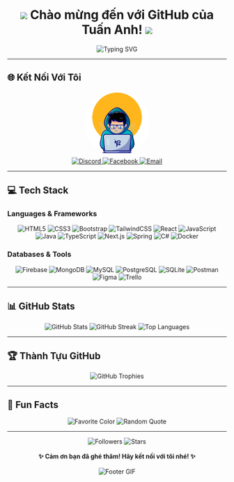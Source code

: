 <div align="center">
  <h1>
    <img src="https://media.giphy.com/media/hvRJCLFzcasrR4ia7z/giphy.gif" width="30px"/>
    Chào mừng đến với GitHub của Tuấn Anh!
    <img src="https://media.giphy.com/media/hvRJCLFzcasrR4ia7z/giphy.gif" width="30px"/>
  </h1>
  <img src="https://readme-typing-svg.herokuapp.com?color=%23FFD700&weight=700&size=24&vCenter=true&lines=Hello%2C+I'm+Tuấn+Anh+Jr!;Welcome+to+my+GitHub+Profile!" alt="Typing SVG"/>
</div>

---

## 🌐 Kết Nối Với Tôi
<div align="center">
  <img src="https://github.com/Tuan980Blue/Tuan980Blue/blob/6c447a44542048b8b92b50b96fad43bc88b585d2/images/68747470733a2f2f6d65646961302e67697068792e636f6d2f6d656469612f7a68595356436972524565495a744f4e43492f67697068792e676966.gif?raw=true" alt="Profile Image" width="150" style="border-radius: 50%;"/>
  
  <br/>
  
  <a href="https://discord.gg/NZcQANkG">
    <img src="https://img.shields.io/badge/Discord-%235865F2.svg?style=for-the-badge&logo=discord&logoColor=white" alt="Discord"/>
  </a>
  <a href="https://www.facebook.com/tuananhhuflit/">
    <img src="https://img.shields.io/badge/Facebook-%231877F2.svg?style=for-the-badge&logo=Facebook&logoColor=white" alt="Facebook"/>
  </a>
  <a href="mailto:tuanmeo980provip@gmail.com">
    <img src="https://img.shields.io/badge/Gmail-D14836?style=for-the-badge&logo=gmail&logoColor=white" alt="Email"/>
  </a>
</div>

---

## 💻 Tech Stack
### Languages & Frameworks
<div align="center">
  <img src="https://img.shields.io/badge/HTML5-%23E34F26.svg?style=for-the-badge&logo=html5&logoColor=white" alt="HTML5"/>
  <img src="https://img.shields.io/badge/CSS3-%231572B6.svg?style=for-the-badge&logo=css3&logoColor=white" alt="CSS3"/>
  <img src="https://img.shields.io/badge/Bootstrap-%238511FA.svg?style=for-the-badge&logo=bootstrap&logoColor=white" alt="Bootstrap"/>
  <img src="https://img.shields.io/badge/TailwindCSS-%2306B6D4.svg?style=for-the-badge&logo=tailwind-css&logoColor=white" alt="TailwindCSS"/>
  <img src="https://img.shields.io/badge/React-%2361DAFB.svg?style=for-the-badge&logo=react&logoColor=black" alt="React"/>
  <img src="https://img.shields.io/badge/JavaScript-%23F7DF1E.svg?style=for-the-badge&logo=javascript&logoColor=black" alt="JavaScript"/>
  <img src="https://img.shields.io/badge/Java-%23ED8B00.svg?style=for-the-badge&logo=java&logoColor=white" alt="Java"/>
  <img src="https://img.shields.io/badge/TypeScript-%23007ACC.svg?style=for-the-badge&logo=typescript&logoColor=white" alt="TypeScript"/>
  <img src="https://img.shields.io/badge/Next.js-%23000000.svg?style=for-the-badge&logo=next.js&logoColor=white" alt="Next.js"/>
  <img src="https://img.shields.io/badge/Spring-%236DB33F.svg?style=for-the-badge&logo=spring&logoColor=white" alt="Spring"/>
  <img src="https://img.shields.io/badge/C%23-%23239120.svg?style=for-the-badge&logo=c-sharp&logoColor=white" alt="C#"/>
  <img src="https://img.shields.io/badge/Docker-%232496ED.svg?style=for-the-badge&logo=docker&logoColor=white" alt="Docker"/>
</div>

### Databases & Tools
<div align="center">
  <img src="https://img.shields.io/badge/Firebase-%23FFCA28.svg?style=for-the-badge&logo=firebase&logoColor=black" alt="Firebase"/>
  <img src="https://img.shields.io/badge/MongoDB-%2347A248.svg?style=for-the-badge&logo=mongodb&logoColor=white" alt="MongoDB"/>
  <img src="https://img.shields.io/badge/MySQL-%234479A1.svg?style=for-the-badge&logo=mysql&logoColor=white" alt="MySQL"/>
  <img src="https://img.shields.io/badge/PostgreSQL-%234169E1.svg?style=for-the-badge&logo=postgresql&logoColor=white" alt="PostgreSQL"/>
  <img src="https://img.shields.io/badge/SQLite-%23003B57.svg?style=for-the-badge&logo=sqlite&logoColor=white" alt="SQLite"/>
  <img src="https://img.shields.io/badge/Postman-%23FF6C37.svg?style=for-the-badge&logo=postman&logoColor=white" alt="Postman"/>
  <img src="https://img.shields.io/badge/Figma-%23F24E1E.svg?style=for-the-badge&logo=figma&logoColor=white" alt="Figma"/>
  <img src="https://img.shields.io/badge/Trello-%23026AA7.svg?style=for-the-badge&logo=trello&logoColor=white" alt="Trello"/>
</div>

---

## 📊 GitHub Stats
<div align="center">
  <img src="https://github-readme-stats.vercel.app/api?username=Tuan980Blue&theme=vue&hide_border=true&include_all_commits=true&count_private=true" alt="GitHub Stats"/>
  <img src="https://github-readme-streak-stats.herokuapp.com/?user=Tuan980Blue&theme=vue&hide_border=true" alt="GitHub Streak"/>
  <img src="https://github-readme-stats.vercel.app/api/top-langs/?username=Tuan980Blue&theme=vue&hide_border=true&include_all_commits=true&count_private=true&layout=compact" alt="Top Languages"/>
</div>

---

## 🏆 Thành Tựu GitHub
<div align="center">
  <img src="https://github-trophies.vercel.app/?username=Tuan980Blue&theme=darkhub&no-frame=true&no-bg=true&margin-w=4" alt="GitHub Trophies"/>
</div>

---

## 🚀 Fun Facts
<div align="center">
  <img src="https://img.shields.io/badge/Favorite%20Color-Gold-%23FFD700?style=flat-square" alt="Favorite Color"/>
  <img src="https://quotes-github-readme.vercel.app/api?type=horizontal&theme=radical&border=true" alt="Random Quote"/>
</div>

---

<div align="center">
  <img src="https://img.shields.io/github/followers/Tuan980Blue?label=Followers&style=social" alt="Followers"/>
  <img src="https://img.shields.io/github/stars/Tuan980Blue?label=Stars&style=social" alt="Stars"/>
  <br/><br/>
  <strong>✨ Cảm ơn bạn đã ghé thăm! Hãy kết nối với tôi nhé! ✨</strong>
  <br/><br/>
  <img src="https://github.com/Tuan980Blue/my-images/blob/main/human-14369.gif?raw=true" alt="Footer GIF" width="500"/>
</div>
